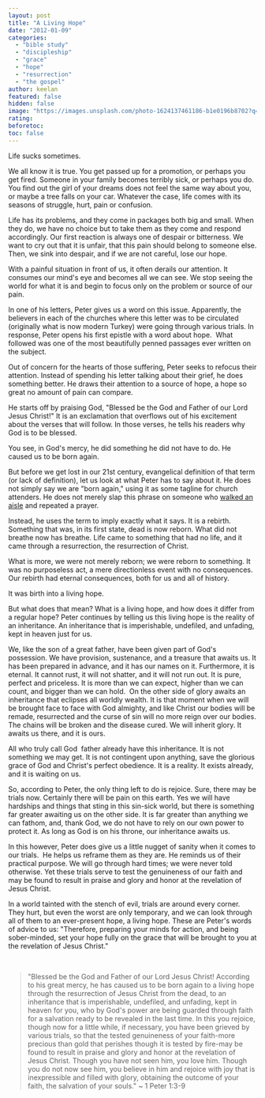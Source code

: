 ```yaml
---
layout: post
title: "A Living Hope"
date: "2012-01-09"
categories: 
  - "bible study"
  - "discipleship"
  - "grace"
  - "hope"
  - "resurrection"
  - "the gospel"
author: keelan
featured: false
hidden: false
image: "https://images.unsplash.com/photo-1624137461186-b1e0196b8702?q=80&w=872&auto=format&fit=crop&ixlib=rb-4.0.3&ixid=M3wxMjA3fDB8MHxwaG90by1wYWdlfHx8fGVufDB8fHx8fA%3D%3D"
rating:
beforetoc:
toc: false
---
```


Life sucks sometimes.

We all know it is true. You get passed up for a promotion, or perhaps you get fired. Someone in your family becomes terribly sick, or perhaps you do. You find out the girl of your dreams does not feel the same way about you, or maybe a tree falls on your car. Whatever the case, life comes with its seasons of struggle, hurt, pain or confusion.

Life has its problems, and they come in packages both big and small. When they do, we have no choice but to take them as they come and respond accordingly. Our first reaction is always one of despair or bitterness. We want to cry out that it is unfair, that this pain should belong to someone else. Then, we sink into despair, and if we are not careful, lose our hope.

With a painful situation in front of us, it often derails our attention. It consumes our mind's eye and becomes all we can see. We stop seeing the world for what it is and begin to focus only on the problem or source of our pain.

In one of his letters, Peter gives us a word on this issue. Apparently, the believers in each of the churches where this letter was to be circulated (originally what is now modern Turkey) were going through various trials. In response, Peter opens his first epistle with a word about hope.  What followed was one of the most beautifully penned passages ever written on the subject.

Out of concern for the hearts of those suffering, Peter seeks to refocus their attention. Instead of spending his letter talking about their grief, he does something better. He draws their attention to a source of hope, a hope so great no amount of pain can compare.

He starts off by praising God, "Blessed be the God and Father of our Lord Jesus Christ!" It is an exclamation that overflows out of his excitement about the verses that will follow. In those verses, he tells his readers why God is to be blessed.

You see, in God's mercy, he did something he did not have to do. He caused us to be born again.

But before we get lost in our 21st century, evangelical definition of that term (or lack of definition), let us look at what Peter has to say about it. He does not simply say we are "born again," using it as some tagline for church attenders. He does not merely slap this phrase on someone who [walked an aisle](http://blog.keelancook.com/2011/10/baptist-witchcraft.html "Baptist witchcraft") and repeated a prayer.

Instead, he uses the term to imply exactly what it says. It is a rebirth. Something that was, in its first state, dead is now reborn. What did not breathe now has breathe. Life came to something that had no life, and it came through a resurrection, the resurrection of Christ.

What is more, we were not merely reborn; we were reborn to something. It was no purposeless act, a mere directionless event with no consequences. Our rebirth had eternal consequences, both for us and all of history.

It was birth into a living hope.

But what does that mean? What is a living hope, and how does it differ from a regular hope? Peter continues by telling us this living hope is the reality of an inheritance. An inheritance that is imperishable, undefiled, and unfading, kept in heaven just for us.

We, like the son of a great father, have been given part of God's possession. We have provision, sustenance, and a treasure that awaits us. It has been prepared in advance, and it has our names on it. Furthermore, it is eternal. It cannot rust, it will not shatter, and it will not run out. It is pure, perfect and priceless. It is more than we can expect, higher than we can count, and bigger than we can hold.  On the other side of glory awaits an inheritance that eclipses all worldly wealth. It is that moment when we will be brought face to face with God almighty, and like Christ our bodies will be remade, resurrected and the curse of sin will no more reign over our bodies. The chains will be broken and the disease cured. We will inherit glory. It awaits us there, and it is ours.

All who truly call God  father already have this inheritance. It is not something we may get. It is not contingent upon anything, save the glorious grace of God and Christ's perfect obedience. It is a reality. It exists already, and it is waiting on us.

So, according to Peter, the only thing left to do is rejoice. Sure, there may be trials now. Certainly there will be pain on this earth. Yes we will have hardships and things that sting in this sin-sick world, but there is something far greater awaiting us on the other side. It is far greater than anything we can fathom, and, thank God, we do not have to rely on our own power to protect it. As long as God is on his throne, our inheritance awaits us.

In this however, Peter does give us a little nugget of sanity when it comes to our trials.  He helps us reframe them as they are. He reminds us of their practical purpose. We will go through hard times; we were never told otherwise. Yet these trials serve to test the genuineness of our faith and may be found to result in praise and glory and honor at the revelation of Jesus Christ.

In a world tainted with the stench of evil, trials are around every corner. They hurt, but even the worst are only temporary, and we can look through all of them to an ever-present hope, a living hope. These are Peter's words of advice to us: "Therefore, preparing your minds for action, and being sober-minded, set your hope fully on the grace that will be brought to you at the revelation of Jesus Christ."

 

> "Blessed be the God and Father of our Lord Jesus Christ! According to his great mercy, he has caused us to be born again to a living hope through the resurrection of Jesus Christ from the dead, to an inheritance that is imperishable, undefiled, and unfading, kept in heaven for you, who by God's power are being guarded through faith for a salvation ready to be revealed in the last time. In this you rejoice, though now for a little while, if necessary, you have been grieved by various trials, so that the tested genuineness of your faith-more precious than gold that perishes though it is tested by fire-may be found to result in praise and glory and honor at the revelation of Jesus Christ. Though you have not seen him, you love him. Though you do not now see him, you believe in him and rejoice with joy that is inexpressible and filled with glory, obtaining the outcome of your faith, the salvation of your souls." ~ 1 Peter 1:3-9
